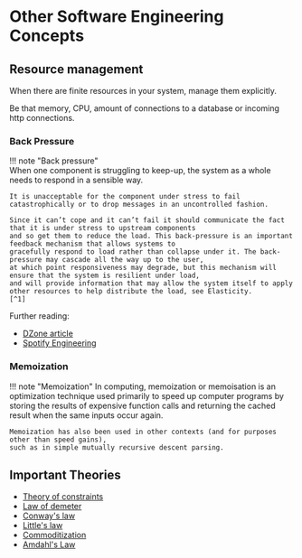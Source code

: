 # Other Software Engineering Concepts

## Resource management

When there are finite resources in your system, manage them explicitly.

Be that memory, CPU, amount of connections to a database or incoming http connections.

### Back Pressure

!!! note "Back pressure"   
    When one component is struggling to keep-up, the system as a whole needs to respond in a sensible way. 
    
    It is unacceptable for the component under stress to fail catastrophically or to drop messages in an uncontrolled fashion. 
    
    Since it can’t cope and it can’t fail it should communicate the fact that it is under stress to upstream components 
    and so get them to reduce the load. This back-pressure is an important feedback mechanism that allows systems to 
    gracefully respond to load rather than collapse under it. The back-pressure may cascade all the way up to the user, 
    at which point responsiveness may degrade, but this mechanism will ensure that the system is resilient under load, 
    and will provide information that may allow the system itself to apply other resources to help distribute the load, see Elasticity.
    [^1]

Further reading:

* [DZone article](https://dzone.com/articles/applying-back-pressure-when)
* [Spotify Engineering](https://www.slideshare.net/protocol7/spotify-services-scc-2013)

### Memoization

!!! note "Memoization"
    In computing, memoization or memoisation is an optimization technique used primarily to speed up computer programs 
    by storing the results of expensive function calls and returning the cached result when the same inputs occur again. 
    
    Memoization has also been used in other contexts (and for purposes other than speed gains), 
    such as in simple mutually recursive descent parsing.

## Important Theories

* [Theory of constraints](https://en.wikipedia.org/wiki/Theory_of_constraints)
* [Law of demeter](https://en.wikipedia.org/wiki/Law_of_Demeter)
* [Conway's law](https://en.wikipedia.org/wiki/Conway%27s_law)
* [Little's law](https://en.wikipedia.org/wiki/Little%27s_law)
* [Commoditization](https://en.wikipedia.org/wiki/Commoditization)
* [Amdahl's Law](https://en.wikipedia.org/wiki/Amdahl%27s_law)

[^1]: [Reactive Manifesto](https://www.reactivemanifesto.org/glossary#Back-Pressure)
[^2]: [Wikipedia article on Memoization](https://en.wikipedia.org/wiki/Memoization)
